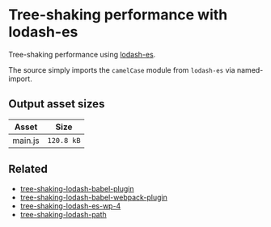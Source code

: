 # Tree-shaking performance with lodash-es

Tree-shaking performance using [lodash-es](https://www.npmjs.com/package/lodash-es).

The source simply imports the `camelCase` module from `lodash-es` via named-import.

## Output asset sizes
<!-- asset-sizes:start -->
| Asset | Size |
| - | - |
| main.js | `120.8 kB` |
<!-- asset-sizes:end -->

## Related
- [tree-shaking-lodash-babel-plugin](../tree-shaking-lodash-babel-plugin)
- [tree-shaking-lodash-babel-webpack-plugin](../tree-shaking-lodash-babel-webpack-plugin)
- [tree-shaking-lodash-es-wp-4](../tree-shaking-lodash-es-wp-4)
- [tree-shaking-lodash-path](../tree-shaking-lodash-path)
